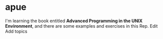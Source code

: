 # apue
I'm learning the book entitled __Advanced Programming in the UNIX Environment__, and there are some examples and exercises in this Rep. Edit
Add topics

